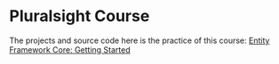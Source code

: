 # Pluralsight Course

The projects and source code here is the practice of this course:
[Entity Framework Core: Getting Started](https://app.pluralsight.com/library/courses/entity-framework-core-getting-started/table-of-contents)